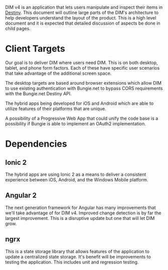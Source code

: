 DIM v4 is an application that lets users manipulate and inspect their items in [Destiny]. This document will outline large parts of the DIM's architecture to help developers understand the layout of the product. This is a high level document and it is expected that detailed discussion of aspects be done in child pages.

# Client Targets
Our goal is to deliver DIM where users need DIM.  This is on both desktop, tablet, and phone form factors.  Each of these have specific user scenarios that take advantage of the additional screen space.  

The desktop targets are based around browser extensions which allow DIM to use existing authentication with Bungie.net to bypass CORS requirements with the Bungie.net Destiny API.

The hybrid apps being developed for iOS and Android which are able to utilize features of their platforms that are unique.

A possibility of a Progressive Web App that could unify the code base is a possibility if Bungie is able to implement an OAuth2 implementation.

# Dependencies
## Ionic 2
The hybrid apps are using Ionic 2 as a means to deliver a consistent experience between iOS, Android, and the Windows Mobile platform.  

## Angular 2
The next generation framework for Angular has many improvements that we'll take advantage of for DIM v4.  Improved change detection is by far the largest improvement.  This is a disruptive update but one that will let DIM grow.

## ngrx
This is a state storage library that allows features of the application to update a centralized state storage. It's benefit will be improvements to testing the application.  This includes unit and regression testing.

[Destiny]: http://www.destinythegame.com